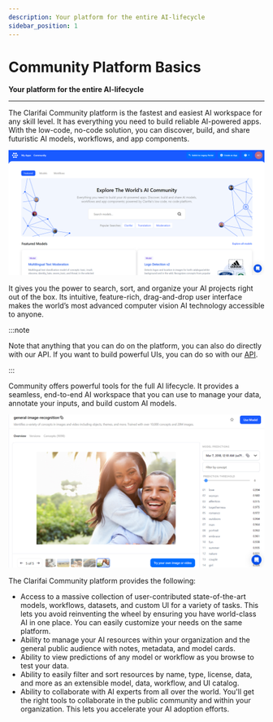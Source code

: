 ```yaml
---
description: Your platform for the entire AI-lifecycle
sidebar_position: 1
---
```


# Community Platform Basics

**Your platform for the entire AI-lifecycle**
<hr />

The Clarifai Community platform is the fastest and easiest AI workspace for any skill level. It has everything you need to build reliable AI-powered apps. With the low-code, no-code solution, you can discover, build, and share futuristic AI models, workflows, and app components.

![](/img/community_2/homepage.png)

It gives you the power to search, sort, and organize your AI projects right out of the box. Its intuitive, feature-rich, drag-and-drop user interface makes the world’s most advanced computer vision AI technology accessible to anyone.

:::note

Note that anything that you can do on the platform, you can also do directly with our API. If you want to build powerful UIs, you can do so with our [API](https://docs.clarifai.com/api-guide/api-overview/).

:::

Community offers powerful tools for the full AI lifecycle. It provides a seamless, end-to-end AI workspace that you can use to manage your data, annotate your inputs, and build custom AI models.

![](/img/community_2/general_image_recognition_model.png)

The Clarifai Community platform provides the following:

- Access to a massive collection of user-contributed state-of-the-art models, workflows, datasets, and custom UI for a variety of tasks. This lets you avoid reinventing the wheel by ensuring you have world-class AI in one place. You can easily customize your needs on the same platform.  
- Ability to manage your AI resources within your organization and the general public audience with notes, metadata, and model cards.
- Ability to view predictions of any model or workflow as you browse to test your data. 
- Ability to easily filter and sort resources by name, type, license, data, and more as an extensible model, data, workflow, and UI catalog. 
- Ability to collaborate with AI experts from all over the world. You'll get the right tools to collaborate in the public community and within your organization. This lets you accelerate your AI adoption efforts. 

